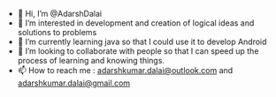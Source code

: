 - 👋 Hi, I’m @AdarshDalai
- 👀 I’m interested in development and creation of logical ideas and solutions to problems
- 🌱 I’m currently learning java so that I could use it to develop Android
- 💞️ I’m looking to collaborate with people so that I can speed up the process of learning and knowing things.
- 📫 How to reach me : adarshkumar.dalai@outlook.com and adarshkumar.dalai@gmail.com 

<!---
AdarshDalai/AdarshDalai is a ✨ special ✨ repository because its `README.md` (this file) appears on your GitHub profile.
You can click the Preview link to take a look at your changes.
--->
